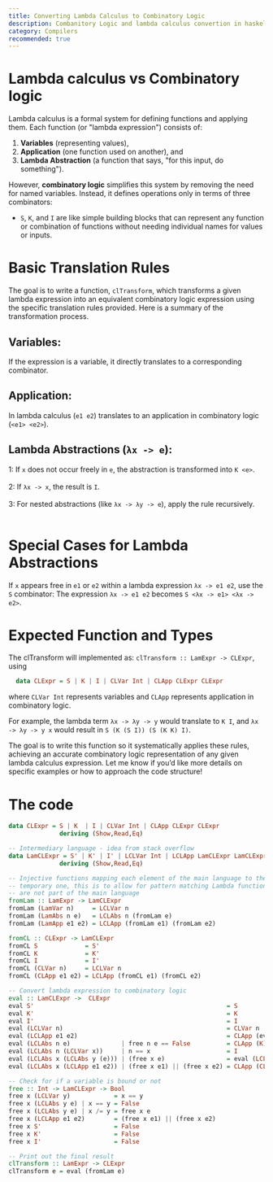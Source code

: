 ```yaml
---
title: Converting Lambda Calculus to Combinatory Logic	
description: Combanitory Logic and lambda calculus convertion in haskell
category: Compilers
recommended: true
---
```


# Lambda calculus vs Combinatory logic

Lambda calculus is a formal system for defining functions and applying them. Each function (or "lambda expression") consists of:
1. **Variables** (representing values),
2. **Application** (one function used on another), and
3. **Lambda Abstraction** (a function that says, "for this input, do something").

However, **combinatory logic** simplifies this system by removing the need for named variables. Instead, it defines operations only in terms of three combinators:
- `S`, `K`, and `I` are like simple building blocks that can represent any function or combination of functions without needing individual names for values or inputs.

# Basic Translation Rules

The goal is to write a function, `clTransform`, which transforms a given lambda expression into an equivalent combinatory logic expression using the specific translation rules provided. Here is a summary of the transformation process.

## Variables: 
If the expression is a variable, it directly translates to a corresponding combinator.

## Application: 
In lambda calculus (`e1 e2`) translates to an application in combinatory logic (`<e1> <e2>`).

## Lambda Abstractions (`λx -> e`):
1: If `x` does not occur freely in `e`, the abstraction is transformed into `K <e>`.<br></br>
2: If `λx -> x`, the result is `I`.<br></br>
3: For nested abstractions (like `λx -> λy -> e`), apply the rule recursively.<br></br>

# Special Cases for Lambda Abstractions

If `x` appears free in `e1` or `e2` within a lambda expression `λx -> e1 e2`, use the `S` combinator: The expression `λx -> e1 e2` becomes `S <λx -> e1> <λx -> e2>`.

# Expected Function and Types

The clTransform will implemented as: `clTransform :: LamExpr -> CLExpr`, using 

```haskell
  data CLExpr = S | K | I | CLVar Int | CLApp CLExpr CLExpr
```

where ```CLVar Int``` represents variables and ```CLApp``` represents application in combinatory logic.

For example, the lambda term ```λx -> λy -> y``` would translate to ```K I```, and ```λx -> λy -> y x``` would result in ```S (K (S I)) (S (K K) I)```.

The goal is to write this function so it systematically applies these rules, achieving an accurate combinatory logic representation of any given lambda calculus expression. Let me know if you’d like more details on specific examples or how to approach the code structure!

# The code

```haskell
data CLExpr = S | K  | I | CLVar Int | CLApp CLExpr CLExpr
              deriving (Show,Read,Eq)

-- Intermediary language - idea from stack overflow
data LamCLExpr = S' | K' | I' | LCLVar Int | LCLApp LamCLExpr LamCLExpr | LCLAbs Int LamCLExpr
              deriving (Show,Read,Eq) 

-- Injective functions mapping each element of the main language to the
-- temporary one, this is to allow for pattern matching Lambda functions which
-- are not part of the main language
fromLam :: LamExpr -> LamCLExpr
fromLam (LamVar n)     = LCLVar n
fromLam (LamAbs n e)   = LCLAbs n (fromLam e)
fromLam (LamApp e1 e2) = LCLApp (fromLam e1) (fromLam e2) 

fromCL :: CLExpr -> LamCLExpr
fromCL S             = S'
fromCL K             = K'
fromCL I             = I'
fromCL (CLVar n)     = LCLVar n
fromCL (CLApp e1 e2) = LCLApp (fromCL e1) (fromCL e2) 

-- Convert lambda expression to combinatory logic
eval :: LamCLExpr ->  CLExpr
eval S'                                                     = S
eval K'                                                     = K
eval I'                                                     = I
eval (LCLVar n)                                             = CLVar n
eval (LCLApp e1 e2)                                         = CLApp (eval e1) (eval e2) 
eval (LCLAbs n e)              | free n e == False          = CLApp (K) (eval e)
eval (LCLAbs n (LCLVar x))     | n == x                     = I
eval (LCLAbs x (LCLAbs y (e))) | (free x e)                 = eval (LCLAbs x (fromCL (eval (LCLAbs y e))))
eval (LCLAbs x (LCLApp e1 e2)) | (free x e1) || (free x e2) = CLApp (CLApp (S) (eval (LCLAbs x e1))) (eval (LCLAbs x e2))

-- Check for if a variable is bound or not
free :: Int -> LamCLExpr -> Bool
free x (LCLVar y)            = x == y
free x (LCLAbs y e) | x == y = False
free x (LCLAbs y e) | x /= y = free x e 
free x (LCLApp e1 e2)        = (free x e1) || (free x e2) 
free x S'                    = False
free x K'                    = False
free x I'                    = False

-- Print out the final result
clTransform :: LamExpr -> CLExpr
clTransform e = eval (fromLam e)

```